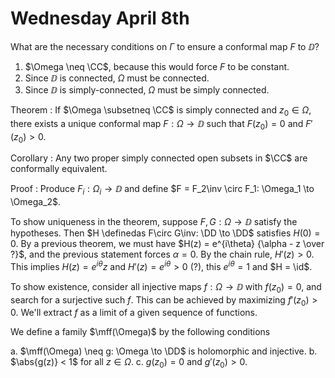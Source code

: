 # Wednesday April 8th

What are the necessary conditions on $\Gamma$ to ensure a conformal map $F$ to $\DD$?

1. $\Omega \neq \CC$, because this would force $F$ to be constant.
2. Since $\DD$ is connected, $\Omega$ must be connected.
3. Since $\DD$ is simply-connected, $\Omega$ must be simply connected.


Theorem
: If $\Omega \subsetneq \CC$ is simply connected and $z_0 \in \Omega$, there exists a unique conformal map $F: \Omega \to \DD$ such that $F(z_0) = 0$ and $F'(z_0) > 0$.

Corollary
: Any two proper simply connected open subsets in $\CC$ are conformally equivalent.

Proof
: Produce $F_i: \Omega_i \to \DD$ and define $F = F_2\inv \circ F_1: \Omega_1 \to \Omega_2$.

To show uniqueness in the theorem, suppose $F, G: \Omega \to \DD$ satisfy the hypotheses.
Then $H \definedas F\circ G\inv: \DD \to \DD$ satisfies $H(0) = 0$.
By a previous theorem, we must have $H(z) = e^{i\theta} {\alpha - z \over ?}$, and the previous statement forces $\alpha = 0$.
By the chain rule, $H'(z) > 0$.
This implies $H(z) = e^{i\theta} z$ and $H'(z) = e^{i\theta} > 0$ (?), this $e^{i\theta} = 1$ and $H = \id$.

To show existence, consider all injective maps $f: \Omega \to \DD$ with $f(z_0) = 0$, and search for a surjective such $f$.
This can be achieved by maximizing $f'(z_0) > 0$.
We'll extract $f$ as a limit of a given sequence of functions.

We define a family $\mff(\Omega)$ by the following conditions

a. $\mff(\Omega) \neq g: \Omega \to \DD$ is holomorphic and injective.
b. $\abs{g(z)} < 1$ for all $z\in \Omega$.
c. $g(z_0) = 0$ and $g'(z_0) > 0$.
